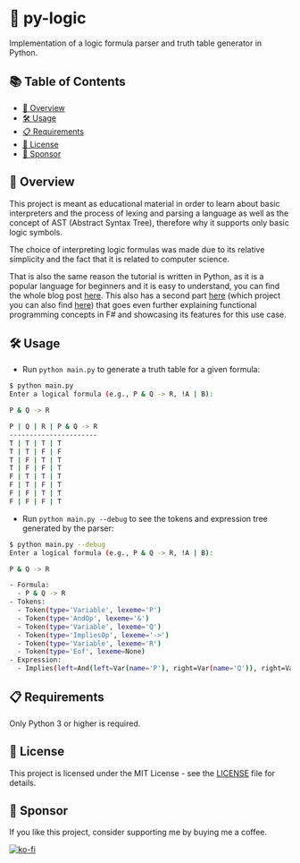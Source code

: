 # 🐍 py-logic

Implementation of a logic formula parser and truth table generator in Python.

## 📚 Table of Contents

- [📜 Overview](#-overview)
- [🛠 Usage](#-usage)
- [📋 Requirements](#-requirements)
- [📄 License](#-license)
- [💝 Sponsor](#-sponsor)

## 📜 Overview

This project is meant as educational material in order to learn about basic
interpreters and the process of lexing and parsing a language as well as the
concept of AST (Abstract Syntax Tree), therefore why it supports only basic
logic symbols.

The choice of interpreting logic formulas was made due to its relative
simplicity and the fact that it is related to computer science.

That is also the same reason the tutorial is written in Python, as it is a
popular language for beginners and it is easy to understand, you can find the
whole blog post
[here](https://aster.deno.dev/posts/introduction-to-interpreters-part-1/). This
also has a second part
[here](https://aster.deno.dev/posts/introduction-to-interpreters-part-2/) (which
project you can also find [here](https://github.com/4ster-light/f-logic)) that
goes even further explaining functional programming concepts in F# and
showcasing its features for this use case.

## 🛠 Usage

- Run `python main.py` to generate a truth table for a given formula:

```bash
$ python main.py
Enter a logical formula (e.g., P & Q -> R, !A | B):

P & Q -> R

P | Q | R | P & Q -> R
----------------------
T | T | T | T
T | T | F | F
T | F | T | T
T | F | F | T
F | T | T | T
F | T | F | T
F | F | T | T
F | F | F | T
```

- Run `python main.py --debug` to see the tokens and expression tree generated
  by the parser:

```bash
$ python main.py --debug
Enter a logical formula (e.g., P & Q -> R, !A | B):

P & Q -> R

- Formula:
  - P & Q -> R
- Tokens:
  - Token(type='Variable', lexeme='P')
  - Token(type='AndOp', lexeme='&')
  - Token(type='Variable', lexeme='Q')
  - Token(type='ImpliesOp', lexeme='->')
  - Token(type='Variable', lexeme='R')
  - Token(type='Eof', lexeme=None)
- Expression:
  - Implies(left=And(left=Var(name='P'), right=Var(name='Q')), right=Var(name='R'))
```

## 📋 Requirements

Only Python 3 or higher is required.

## 📄 License

This project is licensed under the MIT License - see the [LICENSE](LICENSE) file
for details.

## 💝 Sponsor

If you like this project, consider supporting me by buying me a coffee.

[![ko-fi](https://ko-fi.com/img/githubbutton_sm.svg)](https://ko-fi.com/B0B41HVJUR)
